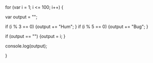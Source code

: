 for (var i = 1; i <= 100; i++) {

var output = "";

if (i % 3 == 0) {output += "Hum"; } 
if  (i % 5 == 0) {output += "Bug"; }


if  (output == "") {output = i; }

console.log(output);

}
